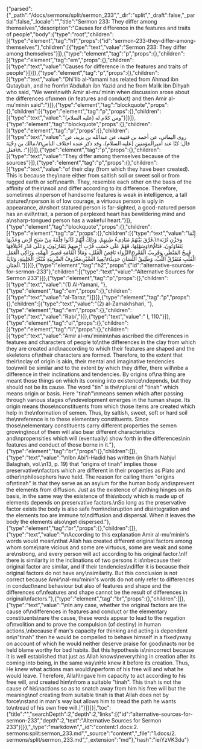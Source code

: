 {"parsed":{"_path":"/docs/sermons/split/sermon_233","_dir":"split","_draft":false,"_partial":false,"_locale":"","title":"Sermon 233:  They differ among themselves","description":"Causes for difference in the features and traits of people","body":{"type":"root","children":[{"type":"element","tag":"h1","props":{"id":"sermon-233-they-differ-among-themselves"},"children":[{"type":"text","value":"Sermon 233:  They differ among themselves"}]},{"type":"element","tag":"p","props":{},"children":[{"type":"element","tag":"em","props":{},"children":[{"type":"text","value":"Causes for difference in the features and traits of people"}]}]},{"type":"element","tag":"p","props":{},"children":[{"type":"text","value":"Dhi'lib al-Yamami has related from Ahmad ibn Qutaybah, and he from\n'Abdullah ibn Yazid and he from Malik ibn Dihyah who said, \"We were\nwith Amir al-mu'minin when discussion arose about the differences of\nmen (in features and conduct) and then Amir al-mu'minin said\":"}]},{"type":"element","tag":"blockquote","props":{},"children":[{"type":"element","tag":"p","props":{},"children":[{"type":"text","value":"ومن كلام له (عليه السلام)"}]}]},{"type":"element","tag":"blockquote","props":{},"children":[{"type":"element","tag":"p","props":{},"children":[{"type":"text","value":"روى اليماني، عن أحمد بن قتيبة، عن عبدالله بن يزيد، عن مالك بن دِحْيَةَ،\nقال: كنّا عند أميرالمؤمنين (عليه السلام)، وقد ذكر عنده اختلاف الناس فقل\nـ :"}]}]},{"type":"element","tag":"p","props":{},"children":[{"type":"text","value":"They differ among themselves because of the sources"}]},{"type":"element","tag":"p","props":{},"children":[{"type":"text","value":"of their clay (from which they have been created). This is because they\nare either from saltish soil or sweet soil or from rugged earth or soft\nearth. They, resemble each other on the basis of the affinity of their\nsoil and differ according to its difference. Therefore, sometimes a\nperson of handsome features is weak in intelligence, a tall statured\nperson is of low courage, a virtuous person is ugly in appearance, a\nshort statured person is far-sighted, a good-natured person has an evil\ntrait, a person of perplexed heart has bewildering mind and a\nsharp-tongued person has a wakeful heart."}]},{"type":"element","tag":"blockquote","props":{},"children":[{"type":"element","tag":"p","props":{},"children":[{"type":"text","value":"إِنَّمَا فَرَّقَ بَيْنَهُمْ مَبَادِىءُ طِينِهِمْ، وَذلِكَ أَنَّهُمْ كَانُوا فِلْقَةً مِنْ سَبَخِ أَرْض وَعَذْبِهَا،\nوَحَزْنِ تُرْبَة وَسَهْلِهَا، فَهُمْ عَلَى حَسَبِ قُرْبِ أَرْضِهِمْ يَتَقَارَبُونَ، وَعَلَى قَدْرِ اخْتِلاَفِهَا\nيَتَفَاوَتُونَ، فَتَامُّ الرُّوَاءِ نَاقِصُ الْعَقْلِ، وَمَادُّ الْقَامَةِ قَصِيرُ الْهِمَّةِ، وَزَاكِي الْعَمَلِ\nقَبِيحُ المَنْظَرِ، وَقَرِيبُ الْقَعْرِ بَعِيدُ السَّبْرِ،مَعْرُوفُ الضَّرِيبَةِ مُنْكَرُ الْجَلِيبَةِ، وَتَائِهُ\nالْقَلْبِ مُتَفَرِّقُ اللُّبِّ، وَطَلِيقُ اللِّسَانِ حدِيدُ الْجَنَانِ."}]}]},{"type":"element","tag":"h2","props":{"id":"alternative-sources-for-sermon-233"},"children":[{"type":"text","value":"Alternative Sources for Sermon 233"}]},{"type":"element","tag":"p","props":{},"children":[{"type":"text","value":"(1) Al-Yamani, "},{"type":"element","tag":"em","props":{},"children":[{"type":"text","value":"al-Taraz;"}]}]},{"type":"element","tag":"p","props":{},"children":[{"type":"text","value":"(2) al-Zamakhshari, "},{"type":"element","tag":"em","props":{},"children":[{"type":"text","value":"Rabi',"}]},{"type":"text","value":" I, 110."}]},{"type":"element","tag":"ul","props":{},"children":[{"type":"element","tag":"li","props":{},"children":[{"type":"text","value":"Amir al-mu'minin\nhas ascribed the differences in features and characters of people to\nthe differences in the clay from which they are created and\naccording to which their features are shaped and the skeletons of\ntheir characters are formed. Therefore, to the extent that their\nclay of origin is akin, their mental and imaginative tendencies too\nwill be similar and to the extent by which they differ, there will\nbe a difference in their inclinations and tendencies. By origins of\na thing are meant those things on which its coming into existence\ndepends, but they should not be its cause. The word \"tin\" is the\nplural of \"tinah\" which means origin or basis. Here \"tinah\"\nmeans semen which after passing through various stages of\ndevelopment emerges in the human shape. Its origin means those\nconstituents from which those items are created which help in the\nformation of semen. Thus, by saltish, sweet, soft or hard soil the\nreference is to these elementary constituents. Since those\nelementary constituents carry different properties the semen growing\nout of them will also bear different characteristics and\npropensities which will (eventually) show forth in the differences\nin features and conduct of those borne in it."},{"type":"element","tag":"br","props":{},"children":[]},{"type":"text","value":"\nIbn Abi'l-Hadid has written (in Sharh Nahjul Balaghah, vol.\n13, p. 19) that \"origins of tinah\" implies those preservative\nfactors which are different in their properties as Plato and other\nphilosophers have held. The reason for calling them \"origins of\ntinah\" is that they serve as an asylum for the human body and\nprevent the elements from diffusion. Just as the existence of a\nthing hinges on its basis, in the same way the existence of this\nbody which is made up of elements depends on preservative factors.\nSo long as the preservative factor exists the body is also safe from\ndisruption and disintegration and the elements too are immune to\ndiffusion and dispersal. When it leaves the body the elements also\nget dispersed."},{"type":"element","tag":"br","props":{},"children":[]},{"type":"text","value":"\nAccording to this explanation Amir al-mu'minin's words would mean\nthat Allah has created different original factors among whom some\nare vicious and some are virtuous, some are weak and some are\nstrong, and every person will act according to his original factor.\nIf there is similarity in the inclinations of two persons it is\nbecause their original factor are similar, and if their tendencies\ndiffer it is because their original factors do not have any\nsimilarity. But this conclusion is not correct because Amir\nal-mu'minin's words do not only refer to differences in conduct\nand behaviour but also of features and shape and the differences of\nfeatures and shape cannot be the result of differences in original\nfactors."},{"type":"element","tag":"br","props":{},"children":[]},{"type":"text","value":"\nIn any case, whether the original factors are the cause of\ndifferences in features and conduct or the elementary constituents\nare the cause, these words appear to lead to the negation of\nvolition and to prove the compulsion (of destiny) in human actions,\nbecause if man's capacity for thinking and acting is dependent on\n\"tinah\" then he would be compelled to behave himself in a fixed\nway on account of which he would neither deserve praise for good\nacts nor be held blame worthy for bad habits. But this hypothesis is\nincorrect because it is well established that just as Allah knows\neverything in creation after its coming into being, in the same way\nHe knew it before its creation. Thus, He knew what actions man would\nperform of his free will and what he would leave. Therefore, Allah\ngave him capacity to act according to his free will, and created him\nfrom a suitable \"tinah\". This tinah is not the cause of his\nactions so as to snatch away from him his free will but the meaning\nof creating from suitable tinah is that Allah does not by force\nstand in man's way but allows him to tread the path he wants to\ntread of his own free will.]"}]}]}],"toc":{"title":"","searchDepth":2,"depth":2,"links":[{"id":"alternative-sources-for-sermon-233","depth":2,"text":"Alternative Sources for Sermon 233"}]}},"_type":"markdown","_id":"content:1.docs:2. sermons:split:sermon_233.md","_source":"content","_file":"1.docs/2. sermons/split/sermon_233.md","_extension":"md"},"hash":"ieiYzVK3du"}